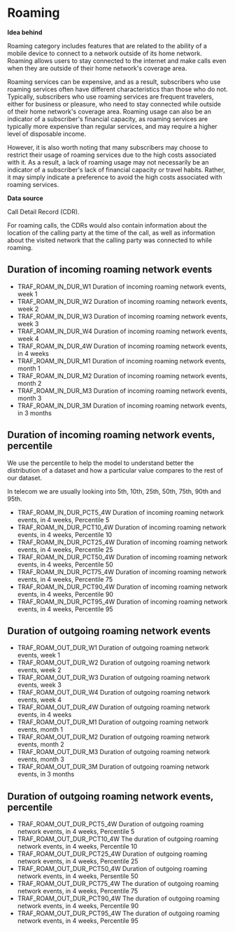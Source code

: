 # **Roaming**

**Idea behind**

Roaming category includes features that are related to the ability of a mobile device to connect to a network outside of its home network. Roaming allows users to stay connected to the internet and make calls even when they are outside of their home network's coverage area. 

Roaming services can be expensive, and as a result, subscribers who use roaming services often have different characteristics than those who do not. Typically, subscribers who use roaming services are frequent travelers, either for business or pleasure, who need to stay connected while outside of their home network's coverage area. Roaming usage can also be an indicator of a subscriber's financial capacity, as roaming services are typically more expensive than regular services, and may require a higher level of disposable income.

However, it is also worth noting that many subscribers may choose to restrict their usage of roaming services due to the high costs associated with it. As a result, a lack of roaming usage may not necessarily be an indicator of a subscriber's lack of financial capacity or travel habits. Rather, it may simply indicate a preference to avoid the high costs associated with roaming services.

**Data source**

Call Detail Record (CDR).

For roaming calls, the CDRs would also contain information about the location of the calling party at the time of the call, as well as information about the visited network that the calling party was connected to while roaming. 

## Duration of incoming roaming network events

- TRAF_ROAM_IN_DUR_W1	Duration of incoming roaming network events, week 1
- TRAF_ROAM_IN_DUR_W2	Duration of incoming roaming network events, week 2
- TRAF_ROAM_IN_DUR_W3	Duration of incoming roaming network events, week 3
- TRAF_ROAM_IN_DUR_W4	Duration of incoming roaming network events, week 4
- TRAF_ROAM_IN_DUR_4W	Duration of incoming roaming network events, in 4 weeks
- TRAF_ROAM_IN_DUR_M1	Duration of incoming roaming network events, month 1
- TRAF_ROAM_IN_DUR_M2	Duration of incoming roaming network events, month 2
- TRAF_ROAM_IN_DUR_M3	Duration of incoming roaming network events, month 3
- TRAF_ROAM_IN_DUR_3M	Duration of incoming roaming network events, in 3 months

## Duration of incoming roaming network events, percentile

We use the percentile to help the model to understand better the distribution of a dataset and how a particular value compares to the rest of our dataset. 

In telecom we are usually looking into 5th, 10th, 25th, 50th, 75th, 90th and 95th. 

- TRAF_ROAM_IN_DUR_PCT5_4W	Duration of incoming roaming network events, in 4 weeks, Percentile 5
- TRAF_ROAM_IN_DUR_PCT10_4W	Duration of incoming roaming network events, in 4 weeks, Percentile 10
- TRAF_ROAM_IN_DUR_PCT25_4W	Duration of incoming roaming network events, in 4 weeks, Percentile 25
- TRAF_ROAM_IN_DUR_PCT50_4W	Duration of incoming roaming network events, in 4 weeks, Percentile 50
- TRAF_ROAM_IN_DUR_PCT75_4W	Duration of incoming roaming network events, in 4 weeks, Percentile 75
- TRAF_ROAM_IN_DUR_PCT90_4W	Duration of incoming roaming network events, in 4 weeks, Percentile 90
- TRAF_ROAM_IN_DUR_PCT95_4W	Duration of incoming roaming network events, in 4 weeks, Percentile 95

## Duration of outgoing roaming network events

- TRAF_ROAM_OUT_DUR_W1	Duration of outgoing roaming network events, week 1
- TRAF_ROAM_OUT_DUR_W2	Duration of outgoing roaming network events, week 2
- TRAF_ROAM_OUT_DUR_W3	Duration of outgoing roaming network events, week 3
- TRAF_ROAM_OUT_DUR_W4	Duration of outgoing roaming network events, week 4
- TRAF_ROAM_OUT_DUR_4W	Duration of outgoing roaming network events, in 4 weeks
- TRAF_ROAM_OUT_DUR_M1	Duration of outgoing roaming network events, month 1
- TRAF_ROAM_OUT_DUR_M2	Duration of outgoing roaming network events, month 2
- TRAF_ROAM_OUT_DUR_M3	Duration of outgoing roaming network events, month 3
- TRAF_ROAM_OUT_DUR_3M	Duration of outgoing roaming network events, in 3 months

## Duration of outgoing roaming network events, percentile

- TRAF_ROAM_OUT_DUR_PCT5_4W	Duration of outgoing roaming network events, in 4 weeks, Percentile 5
- TRAF_ROAM_OUT_DUR_PCT10_4W	The duration of outgoing roaming network events, in 4 weeks, Percentile 10
- TRAF_ROAM_OUT_DUR_PCT25_4W	Duration of outgoing roaming network events, in 4 weeks, Percentile 25
- TRAF_ROAM_OUT_DUR_PCT50_4W	Duration of outgoing roaming network events, in 4 weeks, Persentile 50
- TRAF_ROAM_OUT_DUR_PCT75_4W	The duration of outgoing roaming network events, in 4 weeks, Percentile 75
- TRAF_ROAM_OUT_DUR_PCT90_4W	The duration of outgoing roaming network events, in 4 weeks, Percentile 90
- TRAF_ROAM_OUT_DUR_PCT95_4W	The duration of outgoing roaming network events, in 4 weeks, Percentile 95
